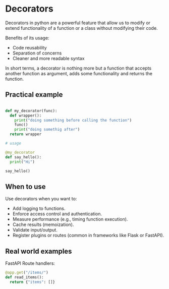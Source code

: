 # Decorators

Decorators in python are a powerful feature that allow us to modify or extend functionality of a function or a class
without modifying their code.

Benefits of its usage:

- Code reusability
- Separation of concerns
- Cleaner and more readable syntax

In short terms, a decorator is nothing more but a function that accepts another function as argument, adds some 
functionality and returns the function.

## Practical example

```python

def my_decorator(func):
  def wrapper():
    print("doing something before calling the function")
    func()
    print("doing somethig after")
  return wrapper

# usage

@my_decorator
def say_hello():
  print("Hi")

say_hello()

```

## When to use

Use decorators when you want to:

- Add logging to functions.
- Enforce access control and authentication.
- Measure performance (e.g., timing function execution).
- Cache results (memoization).
- Validate input/output.
- Register plugins or routes (common in frameworks like Flask or FastAPI).

## Real world examples

FastAPI Route handlers:

```python
@app.get("/items/")
def read_items():
  return {"items": []}

```